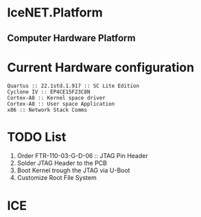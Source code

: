 # IceNET.Platform

Computer Hardware Platform
-

# Current Hardware configuration

	Quartus :: 22.1std.1.917 :: SC Lite Edition
	Cyclone IV :: EP4CE15F23C8N
	Cortex-A8 :: Kernel space driver
	Cortex-A8 :: User space Application
	x86 :: Network Stack Comms

# TODO List

1. Order FTR-110-03-G-D-06 :: JTAG Pin Header
2. Solder JTAG Header to the PCB
3. Boot Kernel trough the JTAG via U-Boot
4. Customize Root File System

# ICE
